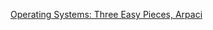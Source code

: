[Operating Systems: Three Easy Pieces, Arpaci](https://techiefood4u.wordpress.com/wp-content/uploads/2020/02/operating_systems_three_easy_pieces.pdf)